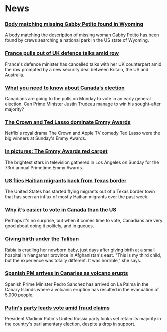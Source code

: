 # News
### [Body matching missing Gabby Petito found in Wyoming](https://www.bbc.com/news/world-us-canada-58620272)
A body matching the description of missing woman Gabby Petito has been found by crews searching a national park in the US state of Wyoming.
### [France pulls out of UK defence talks amid row](https://www.bbc.com/news/uk-58620220)
France's defence minister has cancelled talks with her UK counterpart amid the row prompted by a new security deal between Britain, the US and Australia.
### [What you need to know about Canada’s election](https://www.bbc.com/news/world-us-canada-58573882)
Canadians are going to the polls on Monday to vote in an early general election. Can Prime Minister Justin Trudeau manage to win his sought-after majority? 
### [The Crown and Ted Lasso dominate Emmy Awards](https://www.bbc.com/news/entertainment-arts-58620247)
Netflix's royal drama The Crown and Apple TV comedy Ted Lasso were the big winners at Sunday's Emmy Awards.
### [In pictures: The Emmy Awards red carpet](https://www.bbc.com/news/entertainment-arts-58620281)
The brightest stars in television gathered in Los Angeles on Sunday for the 73rd annual Primetime Emmy Awards.
### [US flies Haitian migrants back from Texas border](https://www.bbc.com/news/world-us-canada-58620147)
The United States has started flying migrants out of a Texas border town that has seen an influx of mostly Haitian migrants over the past week.
### [Why it’s easier to vote in Canada than the US](https://www.bbc.com/news/world-us-canada-58589809)
Perhaps it's no surprise, but when it comes time to vote, Canadians are very good about doing it politely, and in queues.
### [Giving birth under the Taliban](https://www.bbc.com/news/world-asia-58585323)
Rabia is cradling her newborn baby, just days after giving birth at a small hospital in Nangarhar province in Afghanistan's east. "This is my third child, but the experience was totally different. It was horrible," she says.
### [Spanish PM arrives in Canaries as volcano erupts](https://www.bbc.com/news/world-europe-58620555)
Spanish Prime Minister Pedro Sanchez has arrived on La Palma in the Canary Islands where a volcanic eruption has resulted in the evacuation of 5,000 people.
### [Putin's party leads vote amid fraud claims](https://www.bbc.com/news/world-europe-58614227)
President Vladimir Putin's United Russia party looks set retain its majority in the country's parliamentary election, despite a drop in support.
